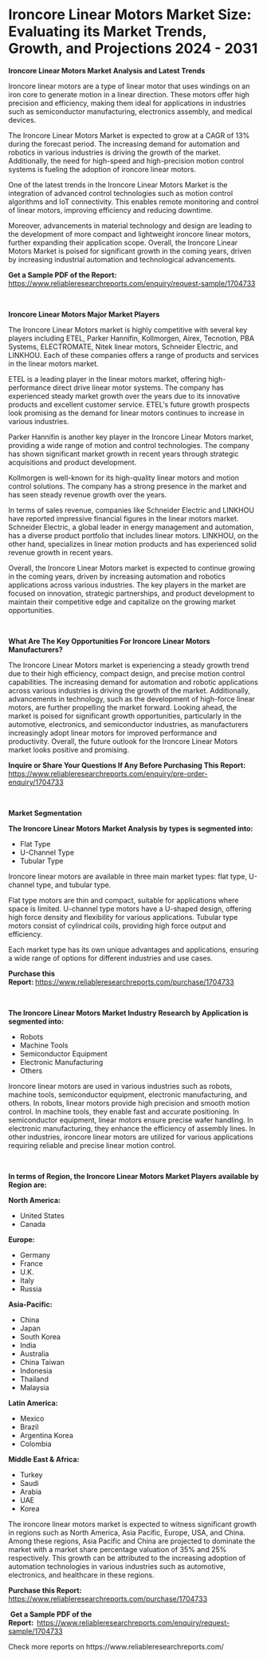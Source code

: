 <p><h1>Ironcore Linear Motors Market Size: Evaluating its Market Trends, Growth, and Projections 2024 - 2031</h1></p><p><strong>Ironcore Linear Motors Market Analysis and Latest Trends</strong></p>
<p><p>Ironcore linear motors are a type of linear motor that uses windings on an iron core to generate motion in a linear direction. These motors offer high precision and efficiency, making them ideal for applications in industries such as semiconductor manufacturing, electronics assembly, and medical devices.</p><p>The Ironcore Linear Motors Market is expected to grow at a CAGR of 13% during the forecast period. The increasing demand for automation and robotics in various industries is driving the growth of the market. Additionally, the need for high-speed and high-precision motion control systems is fueling the adoption of ironcore linear motors.</p><p>One of the latest trends in the Ironcore Linear Motors Market is the integration of advanced control technologies such as motion control algorithms and IoT connectivity. This enables remote monitoring and control of linear motors, improving efficiency and reducing downtime.</p><p>Moreover, advancements in material technology and design are leading to the development of more compact and lightweight ironcore linear motors, further expanding their application scope. Overall, the Ironcore Linear Motors Market is poised for significant growth in the coming years, driven by increasing industrial automation and technological advancements.</p></p>
<p><strong>Get a Sample PDF of the Report:&nbsp;</strong> <a href="https://www.reliableresearchreports.com/enquiry/request-sample/1704733">https://www.reliableresearchreports.com/enquiry/request-sample/1704733</a></p>
<p>&nbsp;</p>
<p><strong>Ironcore Linear Motors Major Market Players</strong></p>
<p><p>The Ironcore Linear Motors market is highly competitive with several key players including ETEL, Parker Hannifin, Kollmorgen, Airex, Tecnotion, PBA Systems, ELECTROMATE, Nitek linear motors, Schneider Electric, and LINKHOU. Each of these companies offers a range of products and services in the linear motors market.</p><p>ETEL is a leading player in the linear motors market, offering high-performance direct drive linear motor systems. The company has experienced steady market growth over the years due to its innovative products and excellent customer service. ETEL's future growth prospects look promising as the demand for linear motors continues to increase in various industries.</p><p>Parker Hannifin is another key player in the Ironcore Linear Motors market, providing a wide range of motion and control technologies. The company has shown significant market growth in recent years through strategic acquisitions and product development.</p><p>Kollmorgen is well-known for its high-quality linear motors and motion control solutions. The company has a strong presence in the market and has seen steady revenue growth over the years.</p><p>In terms of sales revenue, companies like Schneider Electric and LINKHOU have reported impressive financial figures in the linear motors market. Schneider Electric, a global leader in energy management and automation, has a diverse product portfolio that includes linear motors. LINKHOU, on the other hand, specializes in linear motion products and has experienced solid revenue growth in recent years.</p><p>Overall, the Ironcore Linear Motors market is expected to continue growing in the coming years, driven by increasing automation and robotics applications across various industries. The key players in the market are focused on innovation, strategic partnerships, and product development to maintain their competitive edge and capitalize on the growing market opportunities.</p></p>
<p>&nbsp;</p>
<p><strong>What Are The Key Opportunities For Ironcore Linear Motors Manufacturers?</strong></p>
<p><p>The Ironcore Linear Motors market is experiencing a steady growth trend due to their high efficiency, compact design, and precise motion control capabilities. The increasing demand for automation and robotic applications across various industries is driving the growth of the market. Additionally, advancements in technology, such as the development of high-force linear motors, are further propelling the market forward. Looking ahead, the market is poised for significant growth opportunities, particularly in the automotive, electronics, and semiconductor industries, as manufacturers increasingly adopt linear motors for improved performance and productivity. Overall, the future outlook for the Ironcore Linear Motors market looks positive and promising.</p></p>
<p><strong>Inquire or Share Your Questions If Any Before Purchasing This Report:</strong> <a href="https://www.reliableresearchreports.com/enquiry/pre-order-enquiry/1704733">https://www.reliableresearchreports.com/enquiry/pre-order-enquiry/1704733</a></p>
<p>&nbsp;</p>
<p><strong>Market Segmentation</strong></p>
<p><strong>The Ironcore Linear Motors Market Analysis by types is segmented into:</strong></p>
<p><ul><li>Flat Type</li><li>U-Channel Type</li><li>Tubular Type</li></ul></p>
<p><p>Ironcore linear motors are available in three main market types: flat type, U-channel type, and tubular type. </p><p>Flat type motors are thin and compact, suitable for applications where space is limited. U-channel type motors have a U-shaped design, offering high force density and flexibility for various applications. Tubular type motors consist of cylindrical coils, providing high force output and efficiency.</p><p>Each market type has its own unique advantages and applications, ensuring a wide range of options for different industries and use cases.</p></p>
<p><strong>Purchase this Report:&nbsp;</strong><a href="https://www.reliableresearchreports.com/purchase/1704733">https://www.reliableresearchreports.com/purchase/1704733</a></p>
<p>&nbsp;</p>
<p><strong>The Ironcore Linear Motors Market Industry Research by Application is segmented into:</strong></p>
<p><ul><li>Robots</li><li>Machine Tools</li><li>Semiconductor Equipment</li><li>Electronic Manufacturing</li><li>Others</li></ul></p>
<p><p>Ironcore linear motors are used in various industries such as robots, machine tools, semiconductor equipment, electronic manufacturing, and others. In robots, linear motors provide high precision and smooth motion control. In machine tools, they enable fast and accurate positioning. In semiconductor equipment, linear motors ensure precise wafer handling. In electronic manufacturing, they enhance the efficiency of assembly lines. In other industries, ironcore linear motors are utilized for various applications requiring reliable and precise linear motion control.</p></p>
<p>&nbsp;</p>
<p><strong>In terms of Region, the Ironcore Linear Motors Market Players available by Region are:</strong></p>
<p>
    <p> <strong> North America: </strong>
        <ul>
            <li>United States</li>
            <li>Canada</li>
        </ul>
        </p> 
    <p> <strong> Europe: </strong>
        <ul>
            <li>Germany</li>
            <li>France</li>
            <li>U.K.</li>
            <li>Italy</li>
            <li>Russia</li>
        </ul>
        </p> 
    <p> <strong> Asia-Pacific: </strong>
        <ul>
            <li>China</li>
            <li>Japan</li>
            <li>South Korea</li>
            <li>India</li>
            <li>Australia</li>
            <li>China Taiwan</li>
            <li>Indonesia</li>
            <li>Thailand</li>
            <li>Malaysia</li>
        </ul>
        </p> 
    <p> <strong> Latin America: </strong>
        <ul>
            <li>Mexico</li>
            <li>Brazil</li>
            <li>Argentina Korea</li>
            <li>Colombia</li>
        </ul>
        </p> 
    <p> <strong> Middle East & Africa: </strong>
        <ul>
            <li>Turkey</li>
            <li>Saudi</li>
            <li>Arabia</li>
            <li>UAE</li>
            <li>Korea</li>
        </ul>
    </p>
    </p>
<p><p>The ironcore linear motors market is expected to witness significant growth in regions such as North America, Asia Pacific, Europe, USA, and China. Among these regions, Asia Pacific and China are projected to dominate the market with a market share percentage valuation of 35% and 25% respectively. This growth can be attributed to the increasing adoption of automation technologies in various industries such as automotive, electronics, and healthcare in these regions.</p></p>
<p><strong>Purchase this Report: </strong><a href="https://www.reliableresearchreports.com/purchase/1704733">https://www.reliableresearchreports.com/purchase/1704733</a></p>
<p>&nbsp;<strong>Get a Sample PDF of the Report:&nbsp;&nbsp;</strong><a href="https://www.reliableresearchreports.com/enquiry/request-sample/1704733">https://www.reliableresearchreports.com/enquiry/request-sample/1704733</a></p>
<p><strong></strong></p>
<p>Check more reports on https://www.reliableresearchreports.com/</p>